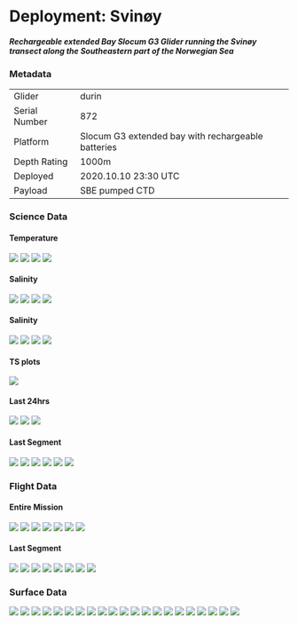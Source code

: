 
<h1 id ="home">Deployment: Svinøy</h1>
<h5>Rechargeable extended Bay Slocum G3 Glider running the Svinøy transect along the Southeastern part of the Norwegian Sea</h5>
<h3 id ="meta">Metadata</h3>
<table>
	<tr>
		<td>Glider</td>
		<td>durin</td>
	</tr>
	<tr>
		<td>Serial Number</td>
		<td>872</td>
	</tr>
	<tr>
		<td>Platform</td>
		<td>Slocum G3 extended bay with rechargeable batteries</td>
	</tr>
	<tr>
		<td>Depth Rating</td>
		<td>1000m</td>
	</tr>
	<tr>
		<td>Deployed</td>
		<td>2020.10.10 23:30 UTC</td>
	</tr>
	<tr>
		<td>Payload</td>
		<td>SBE pumped CTD</td>
	</tr>
</table>
<h3 id ="science">Science Data</h3>
<h4>Temperature</h4>
<img src="durin\20201128-SVINOY\sci_transects\EntireMission-profile_sci_water_temp.png">
<img src="durin\20201128-SVINOY\sci_transects\EntireMission-time_scatter_sci_water_temp.png">
<img src="durin\20201128-SVINOY\sci_transects\EntireMission-3D_sci_water_temp.png">
<img src="durin\20201128-SVINOY\sci_transects\EntireMission-sci_water_temp.png">
<h4>Salinity</h4>
<img src="durin\20201128-SVINOY\sci_transects\EntireMission-profile_salinity.png">
<img src="durin\20201128-SVINOY\sci_transects\EntireMission-time_scatter_salinity.png">
<img src="durin\20201128-SVINOY\sci_transects\EntireMission-3D_salinity.png">
<img src="durin\20201128-SVINOY\sci_transects\EntireMission-salinity.png">
<h4>Salinity</h4>
<img src="durin\20201128-SVINOY\sci_transects\EntireMission-profile_potential_density.png">
<img src="durin\20201128-SVINOY\sci_transects\EntireMission-time_scatter_potential_density.png">
<img src="durin\20201128-SVINOY\sci_transects\EntireMission-3D_potential_density.png">
<img src="durin\20201128-SVINOY\sci_transects\EntireMission-potential_density.png">
<h4>TS plots</h4>
<img src="durin\20201128-SVINOY\sci_transects\EntireMission-Grid_TS.png">
<h4>Last 24hrs</h4>
<img src="durin\20201128-SVINOY\sci_transects\Last24Hours-profile_sci_water_temp.png">
<img src="durin\20201128-SVINOY\sci_transects\Last24Hours-profile_salinity.png">
<img src="durin\20201128-SVINOY\sci_transects\Last24Hours-profile_potential_density.png">
<h4>Last Segment</h4>
<img src="durin\20201128-SVINOY\sci_transects\LastSegment-contour-sci_water_temp.png">
<img src="durin\20201128-SVINOY\sci_transects\LastSegment-contour-salinity.png">
<img src="durin\20201128-SVINOY\sci_transects\LastSegment-contour-sci_water_pressure.png">
<img src="durin\20201128-SVINOY\sci_transects\LastSegment-CTD_profile.png">
<img src="durin\20201128-SVINOY\sci_transects\LastSegment-CTD_scatter.png">
<img src="durin\20201128-SVINOY\sci_transects\LastSegment-density_scatter.png">

<h3 id ="flight">Flight Data</h3>

<h4>Entire Mission</h4>
<img src="durin\20201128-SVINOY\eng_transects\EntireMission-m_depth.png">
<img src="durin\20201128-SVINOY\eng_transects\EntireMission-m_battpos.png">
<img src="durin\20201128-SVINOY\eng_transects\EntireMission-m_heading.png">
<img src="durin\20201128-SVINOY\eng_transects\EntireMission-m_pitch.png">
<img src="durin\20201128-SVINOY\eng_transects\EntireMission-m_roll.png">
<img src="durin\20201128-SVINOY\eng_transects\EntireMission-m_battpos_Vs_m_pitch.png">
<img src="durin\20201128-SVINOY\eng_transects\EntireMission-c_heading_Vs_m_heading.png">
<h4>Last Segment</h4>
<img src="durin\20201128-SVINOY\eng_transects\LastSegment-depth_rate.png">
<img src="durin\20201128-SVINOY\eng_transects\LastSegment-m_battpos.png">
<img src="durin\20201128-SVINOY\eng_transects\LastSegment-m_de_oil_vol.png">
<img src="durin\20201128-SVINOY\eng_transects\LastSegment-m_depth.png">
<img src="durin\20201128-SVINOY\eng_transects\LastSegment-m_heading.png">
<img src="durin\20201128-SVINOY\eng_transects\LastSegment-m_pitch.png">
<img src="durin\20201128-SVINOY\eng_transects\LastSegment-m_roll.png">
<img src="durin\20201128-SVINOY\eng_transects\LastSegment-water_speed.png">

<h3 id ="surface">Surface Data</h3>
<img src="durin\20201128-SVINOY\surface\battery_usage.png">
<img src="durin\20201128-SVINOY\surface\power_usage.png">
<img src="durin\20201128-SVINOY\surface\c_autoballast_state.png"> 
<img src="durin\20201128-SVINOY\surface\m_avg_climb_rate.png">
<img src="durin\20201128-SVINOY\surface\m_avg_dive_rate.png">
<img src="durin\20201128-SVINOY\surface\m_avg_upward_inflection_time.png">
<img src="durin\20201128-SVINOY\surface\m_battery.png">
<img src="durin\20201128-SVINOY\surface\m_coulomb_amphr.png">
<img src="durin\20201128-SVINOY\surface\m_coulomb_amphr_total.png">
<img src="durin\20201128-SVINOY\surface\m_digifin_leakdetect_reading.png">
<img src="durin\20201128-SVINOY\surface\m_iridium_attempt_num.png">
<img src="durin\20201128-SVINOY\surface\m_iridium_signal_strength.png">
<img src="durin\20201128-SVINOY\surface\m_leakdetect_voltage.png">
<img src="durin\20201128-SVINOY\surface\m_leakdetect_voltage_forward.png">
<img src="durin\20201128-SVINOY\surface\m_leakdetect_voltage_science.png">
<img src="durin\20201128-SVINOY\surface\m_lithium_battery_relative_charge.png">
<img src="durin\20201128-SVINOY\surface\m_tot_num_inflections.png">
<img src="durin\20201128-SVINOY\surface\m_vacuum.png">
<img src="durin\20201128-SVINOY\surface\m_water_vx.png">
<img src="durin\20201128-SVINOY\surface\m_water_vy.png">
<img src="durin\20201128-SVINOY\surface\srf_dac.png">
<br>


